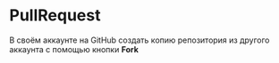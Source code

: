 # PullRequest
В своём аккаунте на GitHub создать копию репозитория из другого аккаунта с помощью кнопки **Fork**
